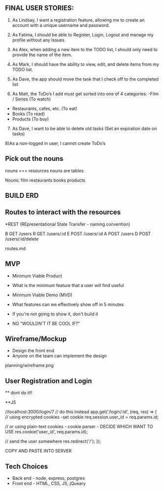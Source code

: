##  FINAL USER STORIES:

1) As Lindsay, I want a registration feature, allowing me to create an account with a unique username and password.

2) As Fatima, I should be able to Register,  Login, Logout and manage my profile without any Issues

3) As Alex, when adding a new item to the TODO list, I should only need to provide the name of the item.

4) As Mark, I should have the ability to view, edit, and delete items from my TODO list.

5) As Dave, the app should move the task that I check off to the completed list

6) As Matt, the ToDo’s I add must get sorted into one of 4 categories:
-Film / Series (To watch)
- Restaurants, cafes, etc. (To eat)
- Books (To read)
- Products (To buy)

7) As Dave, I want to be able to delete old tasks (Set an expiration date on tasks)

8)As a non-logged in user, I cannot create ToDo’s


## Pick out the nouns

nouns === resources
nouns are tables

Nouns:
film
restaurants
books
products

## BUILD ERD


## Routes to interact with the resources
*REST (REpresentational State Transfer - naming convention)

B GET /users
R GET /users/:id
E POST /users/:id
A POST /users
D POST /users/:id/delete   

routes.md

## MVP
* Minimum Viable Product
* What is the minimum feature that a user will find useful

* Minimum Viable Demo (MVD)
* What features can we effectively show off in 5 minutes
* If you're not going to show it, don't build it
* NO "WOULDN'T IT BE COOL IF?"


## Wireframe/Mockup
* Design the front end 
* Anyone on the team can implement the design

planning/wireframe.png

## User Registration and Login
** dont do it!!


**JS

//localhost:3000/login/7
// do this instead
app.get('/login/:id', (req, res) => {
  // using encrypted cookies -set cookie
  req.session.user_id = req.params.id;


  // or using plain-text cookies - cookie parser - DECIDE WHICH WANT TO USE
  res.cookie('user_id', req.params.id);

  // send the user somewhere
  res.redirect('/');
});

COPY AND PASTE INTO SERVER

## Tech Choices

* Back end - node, express, postgres
* Front end - HTML, CSS, JS, jQueary
